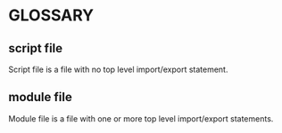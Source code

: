 # GLOSSARY

## script file

Script file is a file with no top level import/export statement.

## module file

Module file is a file with one or more top level import/export statements.
